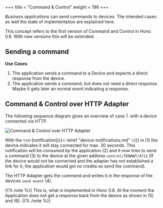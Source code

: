 +++
title = "Command & Control"
weight = 196
+++

*Business applications* can send commands to devices. The intended cases as well the state of implementation are explained here. 
 
<!--more-->

This concept refers to the first version of Command and Control in Hono 0.6. With new versions this will be extended.

## Sending a command

**Use Cases**

1. The application sends a command to a Device and expects a direct response from the device.
2. The application sends a command, but does not need a direct response. Maybe it gets later an normal event indicating a response.

## Command & Control over HTTP Adapter

The following sequence diagram gives an overview of case 1. with a device connected via HTTP.
 
![Command & Control over HTTP Adapter](../command_control_concept_http.png) 

With the `ttd`-[notification]({{< relref "device-notifications.md" >}}) in (1) the device indicates it will stay connected for max. 30 seconds. This notification will be consumed by the application (2) and it now tries to send a command (3) to the device at the given address `control/TENANT/4711` (If the device would not be connected and the adapter has not established a link for it, the application would got no credits so send the command).

The HTTP Adapter gets the command and writes it in the response of the devices `send event` (4).

{{% note %}}
This is, what is implemented in Hono 0.6. At the moment the Application does not get a response back from the device as shown in (5) and (6). 
{{% /note %}}
